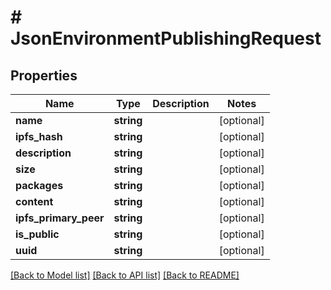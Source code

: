# # JsonEnvironmentPublishingRequest

## Properties

Name | Type | Description | Notes
------------ | ------------- | ------------- | -------------
**name** | **string** |  | [optional]
**ipfs_hash** | **string** |  | [optional]
**description** | **string** |  | [optional]
**size** | **string** |  | [optional]
**packages** | **string** |  | [optional]
**content** | **string** |  | [optional]
**ipfs_primary_peer** | **string** |  | [optional]
**is_public** | **string** |  | [optional]
**uuid** | **string** |  | [optional]

[[Back to Model list]](../../README.md#models) [[Back to API list]](../../README.md#endpoints) [[Back to README]](../../README.md)
